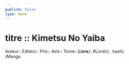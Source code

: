 ```yaml
---
publish: False
type: None
---
```

# titre :: Kimetsu No Yaiba
Auteur::
Editeur::
Prix::
Avis::
Tome::
**Livre**{: #Livre}{: .hash}  
/Manga